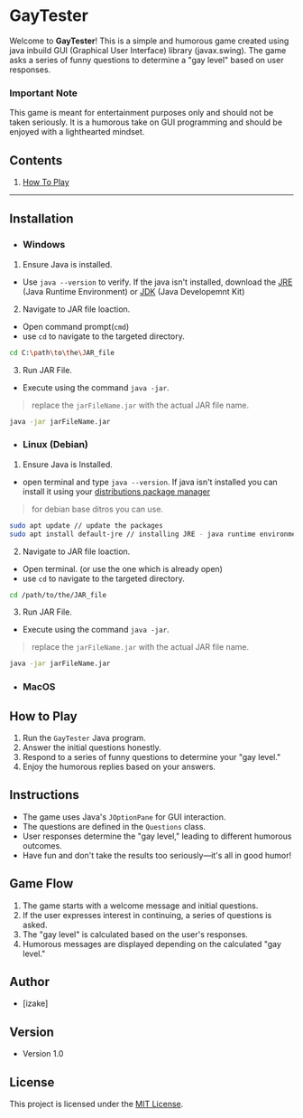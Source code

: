 # GayTester
Welcome to **GayTester**! This is a simple and humorous game created using java inbuild GUI (Graphical User Interface) library (javax.swing).
The game asks a series of funny questions to determine a "gay level" based on user responses.

### Important Note
This game is meant for entertainment purposes only and should not be taken seriously. It is a humorous take on GUI programming and should be enjoyed with a lighthearted mindset.

## Contents
1. [How To Play]()

---
## Installation
- ### Windows
1. Ensure Java is installed.
- Use `java --version` to verify. If the java isn't installed, download the [JRE]() (Java Runtime Environment) or [JDK]() (Java Developemnt Kit)
2. Navigate to JAR file loaction.
- Open command prompt(`cmd`)
- use `cd` to navigate to the targeted directory.
```sh
cd C:\path\to\the\JAR_file
```
3. Run JAR File.
- Execute using the command `java -jar`.
> replace the `jarFileName.jar` with the actual JAR file name.
```sh
java -jar jarFileName.jar
```

- ### Linux (Debian)
1. Ensure Java is Installed.
- open terminal and type `java --version`. If java isn't installed you can install it using your [distributions package manager]()
> for debian base ditros you can use.
```sh
sudo apt update // update the packages
sudo apt install default-jre // installing JRE - java runtime environment.
```
2. Navigate to JAR file loaction.
- Open terminal. (or use the one which is already open)
- use `cd` to navigate to the targeted directory.
```sh
cd /path/to/the/JAR_file
```
3. Run JAR File.
- Execute using the command `java -jar`.
> replace the `jarFileName.jar` with the actual JAR file name.
```sh
java -jar jarFileName.jar
```

- ### MacOS



## How to Play

1. Run the `GayTester` Java program.
2. Answer the initial questions honestly.
3. Respond to a series of funny questions to determine your "gay level."
4. Enjoy the humorous replies based on your answers.

## Instructions

- The game uses Java's `JOptionPane` for GUI interaction.
- The questions are defined in the `Questions` class.
- User responses determine the "gay level," leading to different humorous outcomes.
- Have fun and don't take the results too seriously—it's all in good humor!

## Game Flow

1. The game starts with a welcome message and initial questions.
2. If the user expresses interest in continuing, a series of questions is asked.
3. The "gay level" is calculated based on the user's responses.
4. Humorous messages are displayed depending on the calculated "gay level."



## Author

- [izake]

## Version

- Version 1.0

## License

This project is licensed under the [MIT License](LICENSE).
